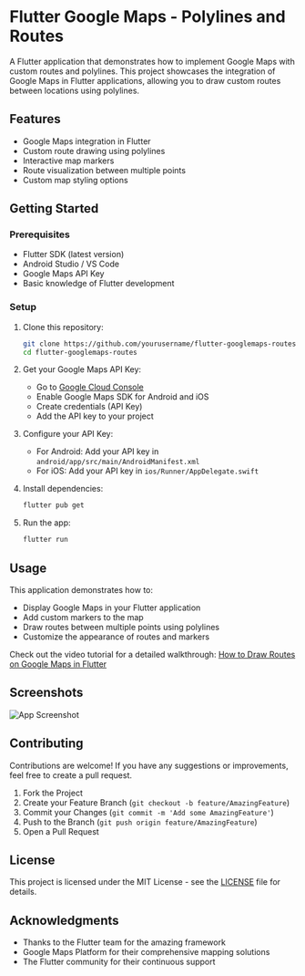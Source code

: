 # Flutter Google Maps - Polylines and Routes

A Flutter application that demonstrates how to implement Google Maps with custom routes and polylines. This project showcases the integration of Google Maps in Flutter applications, allowing you to draw custom routes between locations using polylines.

## Features

- Google Maps integration in Flutter
- Custom route drawing using polylines
- Interactive map markers
- Route visualization between multiple points
- Custom map styling options

## Getting Started

### Prerequisites

- Flutter SDK (latest version)
- Android Studio / VS Code
- Google Maps API Key
- Basic knowledge of Flutter development

### Setup

1. Clone this repository:
   ```bash
   git clone https://github.com/yourusername/flutter-googlemaps-routes.git
   cd flutter-googlemaps-routes
   ```

2. Get your Google Maps API Key:
   - Go to [Google Cloud Console](https://console.cloud.google.com)
   - Enable Google Maps SDK for Android and iOS
   - Create credentials (API Key)
   - Add the API key to your project

3. Configure your API Key:
   - For Android: Add your API key in `android/app/src/main/AndroidManifest.xml`
   - For iOS: Add your API key in `ios/Runner/AppDelegate.swift`

4. Install dependencies:
   ```bash
   flutter pub get
   ```

5. Run the app:
   ```bash
   flutter run
   ```

## Usage

This application demonstrates how to:
- Display Google Maps in your Flutter application
- Add custom markers to the map
- Draw routes between multiple points using polylines
- Customize the appearance of routes and markers

Check out the video tutorial for a detailed walkthrough: [How to Draw Routes on Google Maps in Flutter](https://youtu.be/rvXRc1zwFpQ)

## Screenshots

![App Screenshot](https://user-images.githubusercontent.com/8137504/69824689-a25ead80-1232-11ea-841e-e41bec6bdb94.png)

## Contributing

Contributions are welcome! If you have any suggestions or improvements, feel free to create a pull request.

1. Fork the Project
2. Create your Feature Branch (`git checkout -b feature/AmazingFeature`)
3. Commit your Changes (`git commit -m 'Add some AmazingFeature'`)
4. Push to the Branch (`git push origin feature/AmazingFeature`)
5. Open a Pull Request

## License

This project is licensed under the MIT License - see the [LICENSE](LICENSE) file for details.

## Acknowledgments

- Thanks to the Flutter team for the amazing framework
- Google Maps Platform for their comprehensive mapping solutions
- The Flutter community for their continuous support
